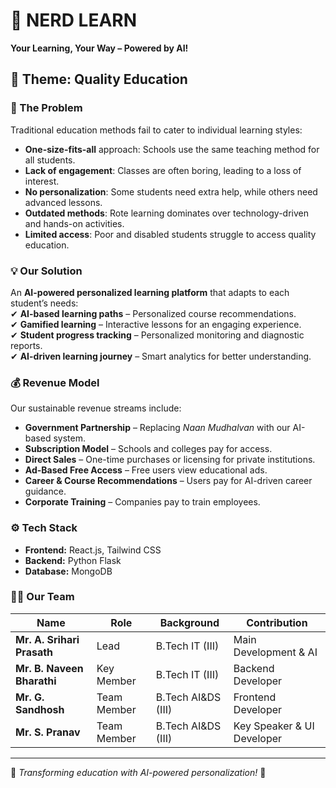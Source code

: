 # 🧠 NERD LEARN  
**Your Learning, Your Way – Powered by AI!**  



## 📌 Theme: Quality Education  

### 🚀 The Problem  
Traditional education methods fail to cater to individual learning styles:  
- **One-size-fits-all** approach: Schools use the same teaching method for all students.  
- **Lack of engagement**: Classes are often boring, leading to a loss of interest.  
- **No personalization**: Some students need extra help, while others need advanced lessons.  
- **Outdated methods**: Rote learning dominates over technology-driven and hands-on activities.  
- **Limited access**: Poor and disabled students struggle to access quality education.  

### 💡 Our Solution  
An **AI-powered personalized learning platform** that adapts to each student’s needs:  
✔ **AI-based learning paths** – Personalized course recommendations.  
✔ **Gamified learning** – Interactive lessons for an engaging experience.  
✔ **Student progress tracking** – Personalized monitoring and diagnostic reports.  
✔ **AI-driven learning journey** – Smart analytics for better understanding.  

### 💰 Revenue Model  
Our sustainable revenue streams include:  
- **Government Partnership** – Replacing *Naan Mudhalvan* with our AI-based system.  
- **Subscription Model** – Schools and colleges pay for access.  
- **Direct Sales** – One-time purchases or licensing for private institutions.  
- **Ad-Based Free Access** – Free users view educational ads.  
- **Career & Course Recommendations** – Users pay for AI-driven career guidance.  
- **Corporate Training** – Companies pay to train employees.  

### ⚙️ Tech Stack  
- **Frontend:** React.js, Tailwind CSS  
- **Backend:** Python Flask  
- **Database:** MongoDB  

### 👨‍💻 Our Team  
| Name | Role | Background | Contribution |
|------|------|------------|--------------|
| **Mr. A. Srihari Prasath** | Lead | B.Tech IT (III) | Main Development & AI |
| **Mr. B. Naveen Bharathi** | Key Member | B.Tech IT (III) | Backend Developer |
| **Mr. G. Sandhosh** | Team Member | B.Tech AI&DS (III) | Frontend Developer |
| **Mr. S. Pranav** | Team Member | B.Tech AI&DS (III) | Key Speaker & UI Developer |

---

📢 *Transforming education with AI-powered personalization!* 🚀  
